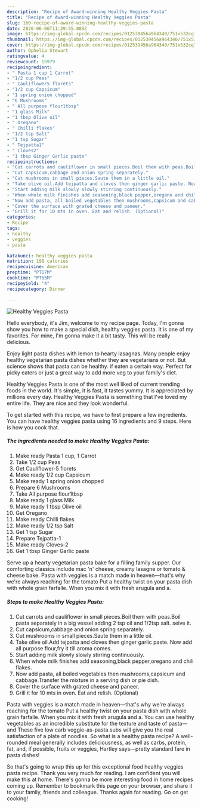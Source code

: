 ```yaml
---
description: "Recipe of Award-winning Healthy Veggies Pasta"
title: "Recipe of Award-winning Healthy Veggies Pasta"
slug: 160-recipe-of-award-winning-healthy-veggies-pasta
date: 2020-06-06T11:39:55.089Z
image: https://img-global.cpcdn.com/recipes/012539456a964340/751x532cq70/healthy-veggies-pasta-recipe-main-photo.jpg
thumbnail: https://img-global.cpcdn.com/recipes/012539456a964340/751x532cq70/healthy-veggies-pasta-recipe-main-photo.jpg
cover: https://img-global.cpcdn.com/recipes/012539456a964340/751x532cq70/healthy-veggies-pasta-recipe-main-photo.jpg
author: Ophelia Stewart
ratingvalue: 4
reviewcount: 15979
recipeingredient:
- " Pasta 1 cup 1 Carrot"
- "1/2 cup Peas"
- " Cauliflower5 florets"
- "1/2 cup Capsicum"
- "1 spring onion chopped"
- "6 Mushrooms"
- " All purpose flour1tbsp"
- "1 glass Milk"
- "1 tbsp Olive oil"
- " Oregano"
- " Chilli flakes"
- "1/2 tsp Salt"
- "1 tsp Sugar"
- " Tejpatta1"
- " Cloves2"
- "1 tbsp Ginger Garlic paste"
recipeinstructions:
- "Cut carrots and cauliflower in small pieces.Boil them with peas.Boil pasta separately in a big vessel adding 2 tsp oil and 1/2tsp salt. seive it."
- "Cut capsicum,cabbage and onion spring separately."
- "Cut mushrooms in small pieces.Saute them in a little oil."
- "Take olive oil.Add tejpatta and cloves then ginger garlic paste. Now add all purpose flour,fry it till aroma comes."
- "Start adding milk slowly slowly stirring continuously."
- "When whole milk finishes add seasoning,black pepper,oregano and chili flakes."
- "Now add pasta, all boiled vegetables then mushrooms,capsicum and cabbage.Transfer the mixture in a serving dish or pie dish."
- "Cover the surface with grated cheese and paneer."
- "Grill it for 10 mts in oven. Eat and relish. (Optional)"
categories:
- Recipe
tags:
- healthy
- veggies
- pasta

katakunci: healthy veggies pasta 
nutrition: 198 calories
recipecuisine: American
preptime: "PT17M"
cooktime: "PT55M"
recipeyield: "4"
recipecategory: Dinner

---
```



![Healthy Veggies Pasta](https://img-global.cpcdn.com/recipes/012539456a964340/751x532cq70/healthy-veggies-pasta-recipe-main-photo.jpg)

Hello everybody, it's Jim, welcome to my recipe page. Today, I'm gonna show you how to make a special dish, healthy veggies pasta. It is one of my favorites. For mine, I'm gonna make it a bit tasty. This will be really delicious.

Enjoy light pasta dishes with lemon to hearty lasagnas. Many people enjoy healthy vegetarian pasta dishes whether they are vegetarians or not. But science shows that pasta can be healthy. if eaten a certain way. Perfect for picky eaters or just a great way to add more veg to your family&#39;s diet.

Healthy Veggies Pasta is one of the most well liked of current trending foods in the world. It's simple, it is fast, it tastes yummy. It is appreciated by millions every day. Healthy Veggies Pasta is something that I've loved my entire life. They are nice and they look wonderful.


To get started with this recipe, we have to first prepare a few ingredients. You can have healthy veggies pasta using 16 ingredients and 9 steps. Here is how you cook that.

<!--inarticleads1-->

##### The ingredients needed to make Healthy Veggies Pasta:

1. Make ready  Pasta 1 cup, 1 Carrot
1. Take 1/2 cup Peas
1. Get  Cauliflower-5 florets
1. Make ready 1/2 cup Capsicum
1. Make ready 1 spring onion chopped
1. Prepare 6 Mushrooms
1. Take  All purpose flour1tbsp
1. Make ready 1 glass Milk
1. Make ready 1 tbsp Olive oil
1. Get  Oregano
1. Make ready  Chilli flakes
1. Make ready 1/2 tsp Salt
1. Get 1 tsp Sugar
1. Prepare  Tejpatta-1
1. Make ready  Cloves-2
1. Get 1 tbsp Ginger Garlic paste


Serve up a hearty vegetarian pasta bake for a filling family supper. Our comforting classics include mac &#39;n&#39; cheese, creamy lasagne or tomato &amp; cheese bake. Pasta with veggies is a match made in heaven—that&#39;s why we&#39;re always reaching for the tomato Put a healthy twist on your pasta dish with whole grain farfalle. When you mix it with fresh arugula and a. 

<!--inarticleads2-->

##### Steps to make Healthy Veggies Pasta:

1. Cut carrots and cauliflower in small pieces.Boil them with peas.Boil pasta separately in a big vessel adding 2 tsp oil and 1/2tsp salt. seive it.
1. Cut capsicum,cabbage and onion spring separately.
1. Cut mushrooms in small pieces.Saute them in a little oil.
1. Take olive oil.Add tejpatta and cloves then ginger garlic paste. Now add all purpose flour,fry it till aroma comes.
1. Start adding milk slowly slowly stirring continuously.
1. When whole milk finishes add seasoning,black pepper,oregano and chili flakes.
1. Now add pasta, all boiled vegetables then mushrooms,capsicum and cabbage.Transfer the mixture in a serving dish or pie dish.
1. Cover the surface with grated cheese and paneer.
1. Grill it for 10 mts in oven. Eat and relish. (Optional)


Pasta with veggies is a match made in heaven—that&#39;s why we&#39;re always reaching for the tomato Put a healthy twist on your pasta dish with whole grain farfalle. When you mix it with fresh arugula and a. You can use healthy vegetables as an incredible substitute for the texture and taste of pasta—and These five low carb veggie-as-pasta subs will give you the real satisfaction of a plate of noodles. So what is a healthy pasta recipe? A well-rounded meal generally includes deliciousness, as well as carbs, protein, fat, and, if possible, fruits or veggies, Hartley says—pretty standard fare in pasta dishes! 

So that's going to wrap this up for this exceptional food healthy veggies pasta recipe. Thank you very much for reading. I am confident you will make this at home. There's gonna be more interesting food in home recipes coming up. Remember to bookmark this page on your browser, and share it to your family, friends and colleague. Thanks again for reading. Go on get cooking!
